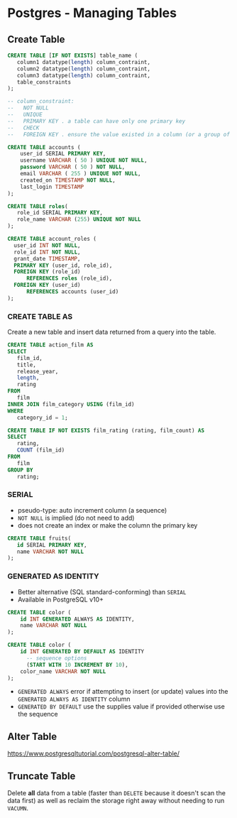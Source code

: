 # Postgres - Managing Tables

## Create Table

```sql
CREATE TABLE [IF NOT EXISTS] table_name (
   column1 datatype(length) column_contraint,
   column2 datatype(length) column_contraint,
   column3 datatype(length) column_contraint,
   table_constraints
);

-- column_constraint:
--   NOT NULL
--   UNIQUE
--   PRIMARY KEY . a table can have only one primary key
--   CHECK
--   FOREIGN KEY . ensure the value existed in a column (or a group of columns) in another table, a table can have multiple foreign keys

CREATE TABLE accounts (
	user_id SERIAL PRIMARY KEY,
	username VARCHAR ( 50 ) UNIQUE NOT NULL,
	password VARCHAR ( 50 ) NOT NULL,
	email VARCHAR ( 255 ) UNIQUE NOT NULL,
	created_on TIMESTAMP NOT NULL,
	last_login TIMESTAMP 
);

CREATE TABLE roles(
   role_id SERIAL PRIMARY KEY,
   role_name VARCHAR (255) UNIQUE NOT NULL
);

CREATE TABLE account_roles (
  user_id INT NOT NULL,
  role_id INT NOT NULL,
  grant_date TIMESTAMP,
  PRIMARY KEY (user_id, role_id),
  FOREIGN KEY (role_id)
      REFERENCES roles (role_id),
  FOREIGN KEY (user_id)
      REFERENCES accounts (user_id)
);
```

### CREATE TABLE AS

Create a new table and insert data returned from a query into the table.

```sql
CREATE TABLE action_film AS
SELECT
   film_id,
   title,
   release_year,
   length,
   rating
FROM
   film
INNER JOIN film_category USING (film_id)
WHERE
   category_id = 1;

CREATE TABLE IF NOT EXISTS film_rating (rating, film_count) AS 
SELECT
   rating,
   COUNT (film_id)
FROM
   film
GROUP BY
   rating;
```

### SERIAL

- pseudo-type: auto increment column (a sequence)
- `NOT NULL` is implied (do not need to add)
- does not create an index or make the column the primary key

```sql
CREATE TABLE fruits(
   id SERIAL PRIMARY KEY,
   name VARCHAR NOT NULL
);
```

### GENERATED AS IDENTITY

- Better alternative (SQL standard-conforming) than `SERIAL`
- Available in PostgreSQL v10+

```sql
CREATE TABLE color (
    id INT GENERATED ALWAYS AS IDENTITY,
    name VARCHAR NOT NULL
);

CREATE TABLE color (
    id INT GENERATED BY DEFAULT AS IDENTITY
      -- sequence options
      (START WITH 10 INCREMENT BY 10),
    color_name VARCHAR NOT NULL
); 
```

- `GENERATED ALWAYS` error if attempting to insert (or update) values into the `GENERATED ALWAYS AS IDENTITY` column
- `GENERATED BY DEFAULT` use the supplies value if provided otherwise use the sequence

## Alter Table

https://www.postgresqltutorial.com/postgresql-alter-table/

## Truncate Table

Delete **all** data from a table (faster than `DELETE` because it doesn't scan the data first) as well as reclaim the storage right away without needing to run `VACUMN`.

